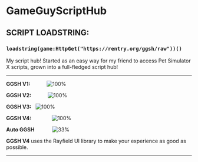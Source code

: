 # GameGuyScriptHub

## SCRIPT LOADSTRING:
### `loadstring(game:HttpGet("https://rentry.org/ggsh/raw"))()`

My script hub! Started as an easy way for my friend to access Pet Simulator X scripts, grown into a full-fledged script hub!

- ----------------------------------------------------------------------------------
**GGSH V1:**            ![100%](https://progress-bar.dev/100/?title=deprecated)

**GGSH V2:**            ![100%](https://progress-bar.dev/100/?title=deprecated)

**GGSH V3:**   ![100%](https://progress-bar.dev/100/?title=no major updates)

**GGSH V4:**               ![100%](https://progress-bar.dev/100/?title=released)

**Auto GGSH**             ![33%](https://progress-bar.dev/33/?title=on hold)

**GGSH V4** uses the Rayfield UI library to make your experience as good as possible.
- -----------------------------------------------------------------------------------
